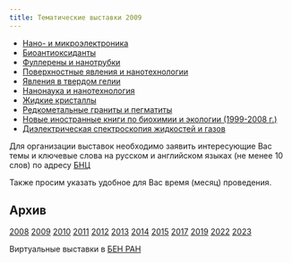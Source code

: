 ```yaml
---
title: Тематические выставки 2009
---
```


* <a href="/subjex/2009/subj01.html" title="март, 2009">Нано- и микроэлектроника</a>
* <a href="/subjex/2009/subj02.html" title="май, 2009">Биоантиоксиданты</a>
* <a href="/subjex/2009/subj03.html" title="июнь-июль, 2009">Фуллерены и нанотрубки</a>
* <a href="/subjex/2009/subj04.html" title="июнь-июль, 2009">Поверхностные явления и нанотехнологии</a>
* <a href="/subjex/2009/subj06.html" title="июнь-июль, 2009">Явления в твердом гелии</a>
* <a href="/subjex/2009/subj05.html" title="июнь-июль, 2009">Нанонаука и нанотехнология</a>
* <a href="/subjex/2009/subj07.html" title="сентябрь, 2009">Жидкие кристаллы</a>
* <a href="/subjex/2009/subj08.html" title="октябрь, 2009">Редкометальные граниты и пегматиты</a>
* <a href="/subjex/2009/subj09.html" title="ноябрь, 2009">Новые иностранные книги по биохимии и экологии (1999-2008 г.)</a>
* <a href="/subjex/2009/subj10.html" title="декабрь, 2009">Диэлектрическая спектроскопия жидкостей и газов</a>

Для организации выставок необходимо заявить интересующие Вас темы и ключевые слова на русском и
английском языках (не менее 10 слов) по адресу <a href="mailto:popova@icp.ac.ru">БНЦ</a>

Также просим указать удобное для Вас время (месяц) проведения.

<h2>Архив</h2>
<a href="/subjex/2008/">2008</a>
<a class="active-link" href="/subjex/2009/">2009</a>
<a href="/subjex/2010/">2010</a>
<a href="/subjex/2011/">2011</a>
<a href="/subjex/2012/">2012</a>
<a href="/subjex/2013/">2013</a>
<a href="/subjex/2014/">2014</a>
<a href="/subjex/2015/">2015</a>
<a href="/subjex/2017/">2017</a>
<a href="/subjex/2019/">2019</a>
<a href="/subjex/2022/">2022</a>
<a href="/subjex/2023/">2023</a>

<p>Виртуальные выставки в <a href="http://www.benran.ru/exh/">БЕН РАН</a></p>

